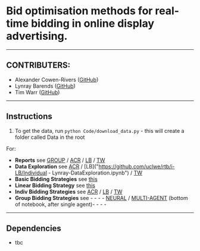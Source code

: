 # Bid optimisation methods for real-time bidding in online display advertising.
-------

## CONTRIBUTERS:

- Alexander Cowen-Rivers ([GitHub](https://github.com/acr42)) 
- Lynray Barends ([GitHub](https://github.com/travelLynz))
- Tim Warr ([GitHub](https://github.com/ghurts))

-------

## Instructions

1. To get the data, run `python Code/download_data.py` - this will create a folder called Data in the root

For:
- **Reports** see [GROUP](https://github.com/uclwe/rtb/blob/master/Reports/group_01_report.pdf) / [ACR](https://github.com/uclwe/rtb/blob/master/Reports/acowen-rivers_report.pdf) / [LB](https://github.com/uclwe/rtb/blob/master/Reports/lynray_barends_report.pdf) / [TW](https://github.com/uclwe/rtb/blob/master/Reports/twarr_report.pdf)
- **Data Exploration** see [ACR](https://github.com/uclwe/rtb/blob/master/i-ACR/Individual_Data_Exploration_ACR.ipynb) / [LB]("https://github.com/uclwe/rtb/i-LB/Individual - Lynray-DataExploration.ipynb") / [TW](https://github.com/uclwe/rtb/blob/master/i-TW/TW-data-exploration.ipynb)
- **Basic Bidding Strategies** see [this](https://github.com/uclwe/rtb/blob/master/Code/Basic_Bidding_Strategies-Lynray.ipynb)
- **Linear Bidding Strategy** see [this](https://github.com/uclwe/rtb/blob/master/i-TW/LinearStrategy.ipynb)
- **Indiv Bidding Strategies** see [ACR](https://github.com/we/) / [LB](https://github.com/we/tree/master/i-LB) / [TW](https://github.com/uclwe/rtb/tree/master/i-TW)
- **Group Bidding Strategies** see - - - - [NEURAL](https://github.com/uclwe/rtb/blob/master/i-ACR/ACR_BestBiddingStrategy.ipynb) / [MULTI-AGENT](https://github.com/uclwe/rtb/blob/master/i-ACR/Reinforcement_Learning-Agents-ACR.ipynb) (bottom of notebook, after single agent)- - - -

-------

## Dependencies

- tbc
